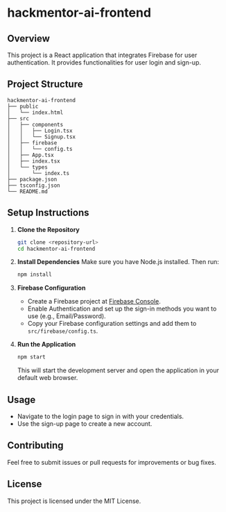 # hackmentor-ai-frontend

## Overview
This project is a React application that integrates Firebase for user authentication. It provides functionalities for user login and sign-up.

## Project Structure
```
hackmentor-ai-frontend
├── public
│   └── index.html
├── src
│   ├── components
│   │   ├── Login.tsx
│   │   └── Signup.tsx
│   ├── firebase
│   │   └── config.ts
│   ├── App.tsx
│   ├── index.tsx
│   └── types
│       └── index.ts
├── package.json
├── tsconfig.json
└── README.md
```

## Setup Instructions

1. **Clone the Repository**
   ```bash
   git clone <repository-url>
   cd hackmentor-ai-frontend
   ```

2. **Install Dependencies**
   Make sure you have Node.js installed. Then run:
   ```bash
   npm install
   ```

3. **Firebase Configuration**
   - Create a Firebase project at [Firebase Console](https://console.firebase.google.com/).
   - Enable Authentication and set up the sign-in methods you want to use (e.g., Email/Password).
   - Copy your Firebase configuration settings and add them to `src/firebase/config.ts`.

4. **Run the Application**
   ```bash
   npm start
   ```
   This will start the development server and open the application in your default web browser.

## Usage
- Navigate to the login page to sign in with your credentials.
- Use the sign-up page to create a new account.

## Contributing
Feel free to submit issues or pull requests for improvements or bug fixes. 

## License
This project is licensed under the MIT License.